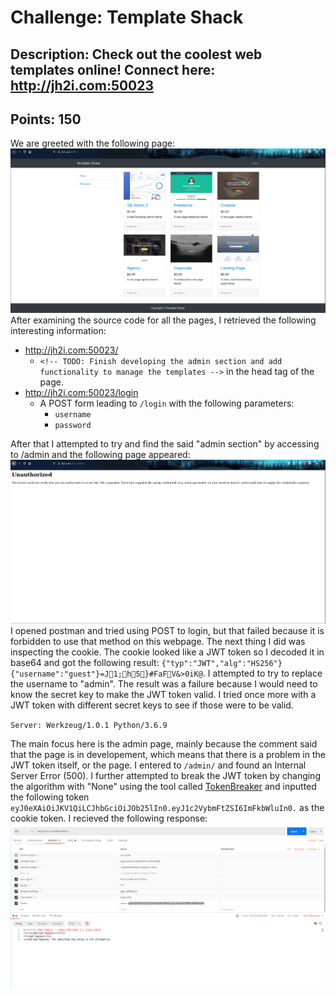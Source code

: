 # Challenge: Template Shack

## Description: Check out the coolest web templates online! Connect here: http://jh2i.com:50023

## Points: 150

We are greeted with the following page:
<img src="assets/1.png">
After examining the source code for all the pages, I retrieved the following interesting information:
- http://jh2i.com:50023/
    - `<!-- TODO: Finish developing the admin section and add functionality to manage the templates -->` in the head tag of the page.
- http://jh2i.com:50023/login
    - A POST form leading to `/login` with the following parameters:
        - `username`
        - `password`

After that I attempted to try and find the said "admin section" by accessing to /admin and the following page appeared:
<img src="assets/admin1.png">
I opened postman and tried using POST to login, but that failed because it is forbidden to use that method on this webpage. The next thing I did was inspecting the cookie. The cookie looked like a JWT token so I decoded it in base64 and got the following result: `{"typ":"JWT","alg":"HS256"}{"username":"guest"}=J1;h5}#FaFV&>0iK@`. I attempted to try to replace the username to "admin". The result was a failure because I would need to know the secret key to make the JWT token valid. I tried once more with a JWT token with different secret keys to see if those were to be valid.

`Server: Werkzeug/1.0.1 Python/3.6.9`

The main focus here is the admin page, mainly because the comment said that the page is in developement, which means that there is a problem in the JWT token itself, or the page. I entered to `/admin/` and found an Internal Server Error (500). I further attempted to break the JWT token by changing the algorithm with "None" using the tool called [TokenBreaker](https://github.com/Goron/TokenBreaker) and inputted the following token `eyJ0eXAiOiJKV1QiLCJhbGciOiJOb25lIn0.eyJ1c2VybmFtZSI6ImFkbWluIn0.` as the cookie token. I recieved the following response:
<img src="assets/er1.png">
